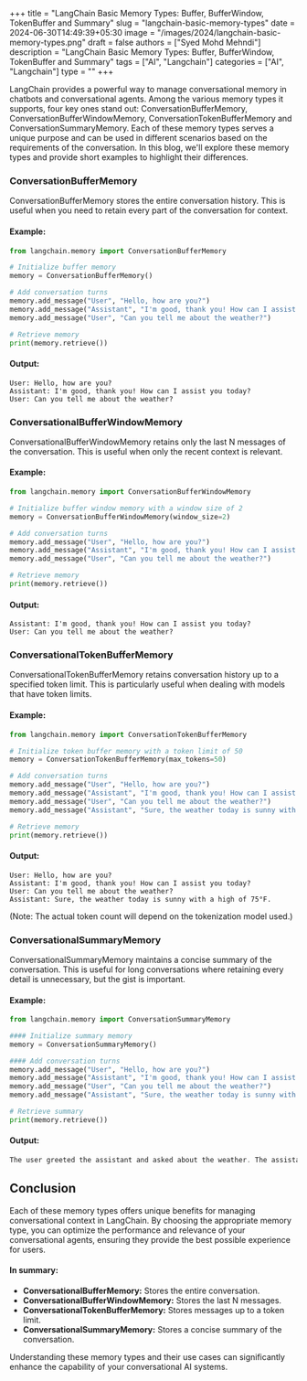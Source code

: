 +++
title = "LangChain Basic Memory Types: Buffer, BufferWindow, TokenBuffer and Summary"
slug = "langchain-basic-memory-types"
date = 2024-06-30T14:49:39+05:30
image = "/images/2024/langchain-basic-memory-types.png"
draft = false
authors = ["Syed Mohd Mehndi"]
description = "LangChain Basic Memory Types: Buffer, BufferWindow, TokenBuffer and Summary"
tags = ["AI", "Langchain"]
categories = ["AI", "Langchain"]
type = ""
+++

LangChain provides a powerful way to manage conversational memory in chatbots and conversational agents. Among the various memory types it supports, four key ones stand out: ConversationBufferMemory, ConversationBufferWindowMemory, ConversationTokenBufferMemory and ConversationSummaryMemory. Each of these memory types serves a unique purpose and can be used in different scenarios based on the requirements of the conversation. In this blog, we'll explore these memory types and provide short examples to highlight their differences.

### ConversationBufferMemory

ConversationBufferMemory stores the entire conversation history. This is useful when you need to retain every part of the conversation for context.

#### Example:

```python
from langchain.memory import ConversationBufferMemory

# Initialize buffer memory
memory = ConversationBufferMemory()

# Add conversation turns
memory.add_message("User", "Hello, how are you?")
memory.add_message("Assistant", "I'm good, thank you! How can I assist you today?")
memory.add_message("User", "Can you tell me about the weather?")

# Retrieve memory
print(memory.retrieve())
```

#### Output:

```vbnet
User: Hello, how are you?
Assistant: I'm good, thank you! How can I assist you today?
User: Can you tell me about the weather?
```

### ConversationalBufferWindowMemory

ConversationalBufferWindowMemory retains only the last N messages of the conversation. This is useful when only the recent context is relevant.

#### Example:

```python
from langchain.memory import ConversationBufferWindowMemory

# Initialize buffer window memory with a window size of 2
memory = ConversationBufferWindowMemory(window_size=2)

# Add conversation turns
memory.add_message("User", "Hello, how are you?")
memory.add_message("Assistant", "I'm good, thank you! How can I assist you today?")
memory.add_message("User", "Can you tell me about the weather?")

# Retrieve memory
print(memory.retrieve())
```

#### Output:

```vbnet
Assistant: I'm good, thank you! How can I assist you today?
User: Can you tell me about the weather?
```

### ConversationalTokenBufferMemory

ConversationalTokenBufferMemory retains conversation history up to a specified token limit. This is particularly useful when dealing with models that have token limits.

#### Example:

```python
from langchain.memory import ConversationTokenBufferMemory

# Initialize token buffer memory with a token limit of 50
memory = ConversationTokenBufferMemory(max_tokens=50)

# Add conversation turns
memory.add_message("User", "Hello, how are you?")
memory.add_message("Assistant", "I'm good, thank you! How can I assist you today?")
memory.add_message("User", "Can you tell me about the weather?")
memory.add_message("Assistant", "Sure, the weather today is sunny with a high of 75°F.")

# Retrieve memory
print(memory.retrieve())
```

#### Output:

```vbnet
User: Hello, how are you?
Assistant: I'm good, thank you! How can I assist you today?
User: Can you tell me about the weather?
Assistant: Sure, the weather today is sunny with a high of 75°F.
```

(Note: The actual token count will depend on the tokenization model used.)

### ConversationalSummaryMemory

ConversationalSummaryMemory maintains a concise summary of the conversation. This is useful for long conversations where retaining every detail is unnecessary, but the gist is important.

#### Example:

```python
from langchain.memory import ConversationSummaryMemory

#### Initialize summary memory
memory = ConversationSummaryMemory()

#### Add conversation turns
memory.add_message("User", "Hello, how are you?")
memory.add_message("Assistant", "I'm good, thank you! How can I assist you today?")
memory.add_message("User", "Can you tell me about the weather?")
memory.add_message("Assistant", "Sure, the weather today is sunny with a high of 75°F.")

# Retrieve summary
print(memory.retrieve())
```

#### Output:

```csharp
The user greeted the assistant and asked about the weather. The assistant responded that the weather is sunny with a high of 75°F.
```

## Conclusion

Each of these memory types offers unique benefits for managing conversational context in LangChain. By choosing the appropriate memory type, you can optimize the performance and relevance of your conversational agents, ensuring they provide the best possible experience for users.

#### In summary:

- **ConversationalBufferMemory:** Stores the entire conversation.
- **ConversationalBufferWindowMemory:** Stores the last N messages.
- **ConversationalTokenBufferMemory:** Stores messages up to a token limit.
- **ConversationalSummaryMemory:** Stores a concise summary of the conversation.

Understanding these memory types and their use cases can significantly enhance the capability of your conversational AI systems.
